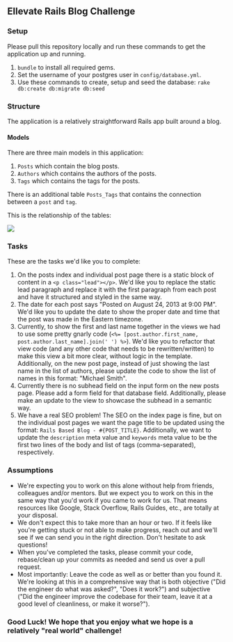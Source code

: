 ## Ellevate Rails Blog Challenge

### Setup
Please pull this repository locally and run these commands to get the application up and running.

1. `bundle` to install all required gems.
2. Set the username of your postgres user in `config/database.yml`.
3. Use these commands to create, setup and seed the database: `rake db:create db:migrate db:seed`

### Structure
The application is a relatively straightforward Rails app built around a blog.

#### Models
There are three main models in this application:

1. `Posts` which contain the blog posts.
2. `Authors` which contains the authors of the posts.
3. `Tags` which contains the tags for the posts.

There is an additional table `Posts_Tags` that contains the connection between a `post` and `tag`.

This is the relationship of the tables:

![](https://raw.githubusercontent.com/EllevateFinancial/Rails-Challenge/master/public/db_schema.png)

### Tasks

These are the tasks we'd like you to complete:

1. On the posts index and individual post page there is a static block of content in a `<p class="lead"></p>`. We'd like you to replace the static lead paragraph and replace it with the first paragraph from each post and have it structured and styled in the same way.
2. The date for each post says "Posted on August 24, 2013 at 9:00 PM". We'd like you to update the date to show the proper date and time that the post was made in the Eastern timezone.
3. Currently, to show the first and last name together in the views we had to use some pretty gnarly code (`<%= [post.author.first_name, post.author.last_name].join(' ') %>`). We'd like you to refactor that view code (and any other code that needs to be rewritten/written) to make this view a bit more clear, without logic in the template. Additionally, on the new post page, instead of just showing the last name in the list of authors, please update the code to show the list of names in this format: "Michael Smith".
4. Currently there is no subhead field on the input form on the new posts page. Please add a form field for that database field. Additionally, please make an update to the view to showcase the subhead in a semantic way.
5. We have a real SEO problem! The SEO on the index page is fine, but on the individual post pages we want the page title to be updated using the format: `Rails Based Blog - #{POST_TITLE}`. Additionally, we want to update the `description` meta value and `keywords` meta value to be the first two lines of the body and list of tags (comma-separated), respectively.

### Assumptions

- We're expecting you to work on this alone without help from friends, colleagues and/or mentors. But we expect you to work on this in the same way that you'd work if you came to work for us. That means resources like Google, Stack Overflow, Rails Guides, etc., are totally at your disposal.
- We don't expect this to take more than an hour or two. If it feels like you're getting stuck or not able to make progress, reach out and we'll see if we can send you in the right direction. Don't hesitate to ask questions!
- When you've completed the tasks, please commit your code, rebase/clean up your commits as needed and send us over a pull request.
- Most importantly: Leave the code as well as or better than you found it. We're looking at this in a comprehensive way that is both objective ("Did the engineer do what was asked?", "Does it work?") and subjective ("Did the engineer improve the codebase for their team, leave it at a good level of cleanliness, or make it worse?").

### Good Luck! We hope that you enjoy what we hope is a relatively "real world" challenge!
